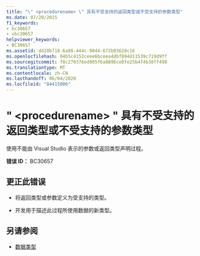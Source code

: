 ```yaml
---
title: "\" <procedurename> \" 具有不受支持的返回类型或不受支持的参数类型"
ms.date: 07/20/2015
f1_keywords:
- bc30657
- vbc30657
helpviewer_keywords:
- BC30657
ms.assetid: dd28b718-6a88-444c-9844-672b93628c16
ms.openlocfilehash: 04b5c4152ceee6bceea4dbf894d11539c719d9ff
ms.sourcegitcommit: f8c270376ed905f6a8896ce0fe25b4f4b38ff498
ms.translationtype: MT
ms.contentlocale: zh-CN
ms.lasthandoff: 06/04/2020
ms.locfileid: "84415006"
---
```

# <a name="procedurename-has-a-return-type-that-is-not-supported-or-parameter-types-that-are-not-supported"></a>" \<procedurename> " 具有不受支持的返回类型或不受支持的参数类型
使用不能由 Visual Studio 表示的参数或返回类型声明过程。  
  
 **错误 ID：** BC30657  
  
## <a name="to-correct-this-error"></a>更正此错误  
  
- 将返回类型或参数定义为受支持的类型。  
  
- 开发用于描述此过程所使用数据的新类型。  
  
## <a name="see-also"></a>另请参阅

- [数据类型](../language-reference/data-types/index.md)
